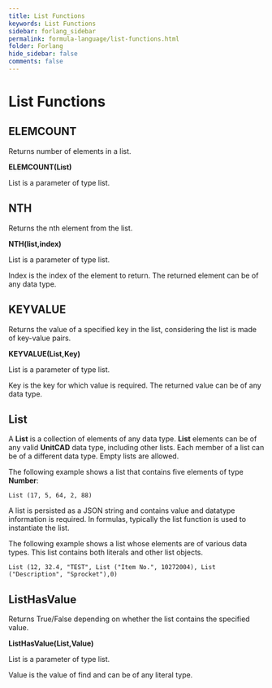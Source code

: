 ```yaml
---
title: List Functions
keywords: List Functions
sidebar: forlang_sidebar
permalink: formula-language/list-functions.html
folder: Forlang
hide_sidebar: false
comments: false
---
```


# List Functions


## ELEMCOUNT

Returns number of elements in a list.

**ELEMCOUNT(List)**

List is a parameter of type list.


## NTH

Returns the nth element from the list.

**NTH(list,index)**

List is a parameter of type list.

Index is the index of the element to return. The returned element can be of any data type.


## KEYVALUE

Returns the value of a specified key in the list, considering the list is made of key-value pairs.

**KEYVALUE(List,Key)**

List is a parameter of type list.

Key is the key for which value is required. The returned value can be of any data type.


## List

A **List** is a collection of elements of any data type. **List** elements can be of any valid **UnitCAD** data type, including other lists. Each member of a list can be of a different data type. Empty lists are allowed.



The following example shows a list that contains five elements of type **Number**:

```
List (17, 5, 64, 2, 88)

```

A list is persisted as a JSON string and contains value and datatype information is required. In formulas, typically the list function is used to instantiate the list.

 The following example shows a list whose elements are of various data types. This list contains both literals and other list objects.

```
List (12, 32.4, "TEST", List ("Item No.", 10272004), List ("Description", "Sprocket"),0)

```



## ListHasValue

Returns True/False depending on whether the list contains the specified value.

**ListHasValue(List,Value)**

List is a parameter of type list.

Value is the value of find and can be of any literal type.
